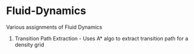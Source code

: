 # Fluid-Dynamics
Various assignments of Fluid Dynamics

1. Transition Path Extraction - Uses A* algo to extract transition path for a density grid 
